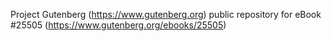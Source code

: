 Project Gutenberg (https://www.gutenberg.org) public repository for eBook #25505 (https://www.gutenberg.org/ebooks/25505)
